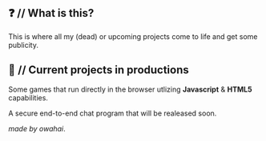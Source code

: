 ##  ❓ // What is this?
This is where all my (dead) or upcoming projects come to life and get some publicity.
## 👷 // Current projects in productions
Some games that run directly in the browser utlizing **Javascript** & **HTML5** capabilities. 
 
A secure end-to-end chat program that will be realeased soon.

*made by owahai*.
